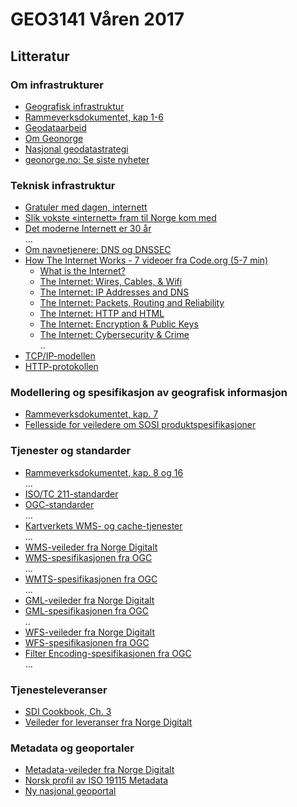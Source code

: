 # GEO3141 Våren 2017

## Litteratur

### Om infrastrukturer

- [Geografisk infrastruktur][1]
- [Rammeverksdokumentet, kap 1-6][2]
- [Geodataarbeid][3]
- [Om Geonorge][4]
- [Nasjonal geodatastrategi][5]
- [geonorge.no: Se siste nyheter][6]

### Teknisk infrastruktur

- [Gratuler med dagen, internett](http://www.digi.no/artikler/gratuler-med-dagen-internett/287891)
- [Slik vokste «internett» fram til Norge kom med](http://www.digi.no/artikler/slik-vokste-internett-fram-til-norge-kom-med/366838)
- [Det moderne Internett er 30 år](http://www.digi.no/artikler/det-moderne-internett-er-30-ar/292110)  
  ...
- [Om navnetjenere: DNS og DNSSEC](https://www.youtube.com/watch?v=Z8SSiVnPIHE)
- [How The Internet Works - 7 videoer fra Code.org (5-7 min)](https://www.youtube.com/playlist?list=PLzdnOPI1iJNfMRZm5DDxco3UdsFegvuB7)
  - [What is the Internet?](https://www.youtube.com/watch?v=Dxcc6ycZ73M&list=PLzdnOPI1iJNfMRZm5DDxco3UdsFegvuB7&index=1)
  - [The Internet: Wires, Cables, & Wifi](https://www.youtube.com/watch?v=ZhEf7e4kopM&list=PLzdnOPI1iJNfMRZm5DDxco3UdsFegvuB7&index=2)
  - [The Internet: IP Addresses and DNS](https://www.youtube.com/watch?v=5o8CwafCxnU&index=3&list=PLzdnOPI1iJNfMRZm5DDxco3UdsFegvuB7)
  - [The Internet: Packets, Routing and Reliability](https://www.youtube.com/watch?v=AYdF7b3nMto&index=4&list=PLzdnOPI1iJNfMRZm5DDxco3UdsFegvuB7)
  - [The Internet: HTTP and HTML](https://www.youtube.com/watch?v=kBXQZMmiA4s&index=5&list=PLzdnOPI1iJNfMRZm5DDxco3UdsFegvuB7)
  - [The Internet: Encryption & Public Keys](https://www.youtube.com/watch?v=ZghMPWGXexs&index=6&list=PLzdnOPI1iJNfMRZm5DDxco3UdsFegvuB7)
  - [The Internet: Cybersecurity & Crime](https://www.youtube.com/watch?v=AuYNXgO_f3Y&index=7&list=PLzdnOPI1iJNfMRZm5DDxco3UdsFegvuB7)  
  ..
- [TCP/IP-modellen]()
- [HTTP-protokollen]()

### Modellering og spesifikasjon av geografisk informasjon

- [Rammeverksdokumentet, kap. 7][1]
- [Fellesside for veiledere om SOSI produktspesifikasjoner][7]

### Tjenester og standarder

- [Rammeverksdokumentet, kap. 8 og 16][1]  
  ...
- [ISO/TC 211-standarder](http://www.iso.org/iso/home/store/catalogue_tc/catalogue_tc_browse.htm?commid=54904)
- [OGC-standarder](http://www.opengeospatial.org/docs/is)  
  ...
- [Kartverkets WMS- og cache-tjenester](http://www.kartverket.no/Kart/Gratis-kartdata/WMS-tjenester/)  
  ...
- [WMS-veileder fra Norge Digitalt][7]
- [WMS-spesifikasjonen fra OGC](http://www.opengeospatial.org/standards/wms)  
  ...
- [WMTS-spesifikasjonen fra OGC](http://www.opengeospatial.org/standards/wmts)  
  ...
- [GML-veileder fra Norge Digitalt][7]
- [GML-spesifikasjonen fra OGC](http://www.opengeospatial.org/standards/gml)  
  ..
- [WFS-veileder fra Norge Digitalt][7]
- [WFS-spesifikasjonen fra OGC](http://www.opengeospatial.org/standards/gml)  
- [Filter Encoding-spesifikasjonen fra OGC](http://www.opengeospatial.org/standards/filter)  
  ...

### Tjenesteleveranser

- [SDI Cookbook, Ch. 3](http://gsdiassociation.org/images/publications/cookbooks/SDI_Cookbook_from_Wiki_2009.pdf)
- [Veileder for leveranser fra Norge Digitalt][7]

### Metadata og geoportaler

- [Metadata-veileder fra Norge Digitalt][7]
- [Norsk profil av ISO 19115 Metadata](http://www.kartverket.no/globalassets/standard/sosi-standarden-del-1-og-2/sosi-standarden/del1_5_metadataprofil.pdf)
- [Ny nasjonal geoportal](https://www.geonorge.no/aktuelt/om-geonorge/ny-nasjonal-geoportal/)

[1]:https://www.geonorge.no/Geodataarbeid/geografisk-infrastruktur/
[2]:https://www.geonorge.no/globalassets/geonorge2/veiledere/rammeverk2012_11_28.pdf
[3]:https://www.geonorge.no/Geodataarbeid
[4]:https://www.geonorge.no/aktuelt/om-geonorge/
[5]:https://www.geonorge.no/Geodataarbeid/geografisk-infrastruktur/Norge-digitalt/nasjonal-geodatastrategi/
[6]:https://www.geonorge.no/aktuelt/Nyheter/Se-siste-nyheter/
[7]:https://www.geonorge.no/Geodataarbeid/Levere-kartdata/veiledere/
